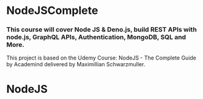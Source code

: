 # NodeJSComplete


### This course will cover Node JS & Deno.js, build REST APIs with node.js, GraphQL APIs, Authentication, MongoDB, SQL and More.

This project is based on the Udemy Course: NodeJS - The Complete Guide by Academind delivered by Maximillian Schwarzmuller.

# NodeJS
